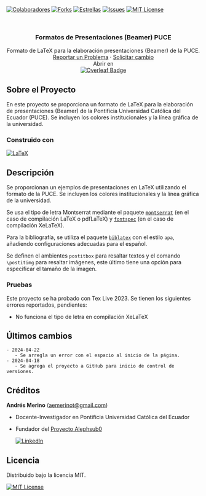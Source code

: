 <!-- PROJECT SHIELDS -->
[![Colaboradores][contributors-shield]][contributors-url]
[![Forks][forks-shield]][forks-url]
[![Estrellas][stars-shield]][stars-url]
[![Issues][issues-shield]][issues-url]
[![MIT License][license-shield]][license-url]

<!-- PROJECT LOGO -->
<br />
<div align="center">

<h3 align="center">Formatos de Presentaciones (Beamer) PUCE</h3>
  <p align="center">
    Formato de LaTeX para la elaboración presentaciones (Beamer) de la PUCE.  
    <br />
    <a href="https://github.com/andres-merino/Formato-Beamer-PUCE/issues">Reportar un Problema</a>
    ·
    <a href="https://github.com/andres-merino/Formato-Beamer-PUCE/issues">Solicitar cambio</a>
    <br />
    Abrir en 
    <br />
    <a href="https://www.overleaf.com/read/svcqgqpzpznr#90e259">
    <img src="https://img.shields.io/badge/Overleaf-47A141?logo=overleaf&logoColor=fff&style=for-the-badge" alt="Overleaf Badge">
    </a>
  </p>
</div>



## Sobre el Proyecto

En este proyecto se proporciona un formato de LaTeX para la elaboración de presentaciones (Beamer) de la Pontificia Universidad Católica del Ecuador (PUCE). Se incluyen los colores institucionales y la línea gráfica de la universidad.


### Construido con

[![LaTeX][LaTeX]][LaTeX-url]


## Descripción

Se proporcionan un ejemplos de presentaciones en LaTeX utilizando el formato de la PUCE. Se incluyen los colores institucionales y la línea gráfica de la universidad.

Se usa el tipo de letra Montserrat mediante el paquete [`montserrat`](https://ctan.org/pkg/montserrat) (en el caso de compilación LaTeX o pdfLaTeX) y [`fontspec`](https://ctan.org/pkg/fontspec) (en el caso de compilación XeLaTeX).

Para la bibliografía, se utiliza el paquete [`biblatex`](https://ctan.org/pkg/biblatex) con el estilo `apa`, añadiendo configuraciones adecuadas para el español.

Se definen el ambientes `postitbox` para resaltar textos y el comando `\postitimg` para resaltar imágenes, este último tiene una opción para especificar el tamaño de la imagen.


### Pruebas

Este proyecto se ha probado con Tex Live 2023. Se tienen los siguientes errores reportados, pendientes:

- No funciona el tipo de letra en compilación XeLaTeX

## Últimos cambios

```
- 2024-04-22
   - Se arregla un error con el espacio al inicio de la página.
- 2024-04-18
   - Se agrega el proyecto a GitHub para inicio de control de versiones.
```

## Créditos

**Andrés Merino** (aemerinot@gmail.com) 

- Docente-Investigador en Pontificia Universidad Católica del Ecuador
- Fundador del [Proyecto Alephsub0](https://www.alephsub0.org/about/)
  
  [![LinkedIn][linkedin-shield]][linkedin-url-aemt]

## Licencia

Distribuido bajo la licencia MIT. 

[![MIT License][license-shield]][license-url]




<!-- MARKDOWN LINKS & IMAGES -->
<!-- https://www.markdownguide.org/basic-syntax/#reference-style-links -->
[contributors-shield]: https://img.shields.io/github/contributors/andres-merino/Formato-Beamer-PUCE.svg?style=for-the-badge
[contributors-url]: https://github.com/andres-merino/Formato-Beamer-PUCE/graphs/contributors
[forks-shield]: https://img.shields.io/github/forks/andres-merino/Formato-Beamer-PUCE.svg?style=for-the-badge
[forks-url]: https://github.com/andres-merino/Formato-Beamer-PUCE/forks
[stars-shield]: https://img.shields.io/github/stars/andres-merino/Formato-Beamer-PUCE?style=for-the-badge
[stars-url]: https://github.com/andres-merino/Formato-Beamer-PUCE/stargazers
[issues-shield]: https://img.shields.io/github/issues/andres-merino/Formato-Beamer-PUCE.svg?style=for-the-badge
[issues-url]: https://github.com/andres-merino/Formato-Beamer-PUCE/issues
[license-shield]: https://img.shields.io/github/license/andres-merino/Formato-Beamer-PUCE.svg?style=for-the-badge
[license-url]: https://es.wikipedia.org/wiki/Licencia_MIT
[linkedin-shield]: https://img.shields.io/badge/linkedin-%230077B5.svg?style=for-the-badge&logo=linkedin&logoColor=white
[linkedin-url-aemt]: https://www.linkedin.com/in/andrés-merino-010a9b12b/
[LaTeX]: https://img.shields.io/badge/LaTeX-008080?logo=latex&logoColor=fff&style=for-the-badge
[LaTeX-url]: https://www.latex-project.org/